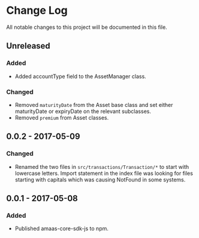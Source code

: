 # Change Log
All notable changes to this project will be documented in this file.

## Unreleased
### Added
- Added accountType field to the AssetManager class.

### Changed
- Removed `maturityDate` from the Asset base class and set either maturityDate or expiryDate on the relevant subclasses.
- Removed `premium` from Asset classes.

## 0.0.2 - 2017-05-09
### Changed
- Renamed the two files in `src/transactions/Transaction/*` to start with lowercase letters. Import statement in the index file was looking for files starting with capitals which was causing NotFound in some systems.

## 0.0.1 - 2017-05-08
### Added
- Published amaas-core-sdk-js to npm.
